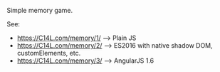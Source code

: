 Simple memory game.

See:
- https://C14L.com/memory/1/ --> Plain JS
- https://C14L.com/memory/2/ --> ES2016 with native shadow DOM, customElements, etc.
- https://C14L.com/memory/3/ --> AngularJS 1.6
